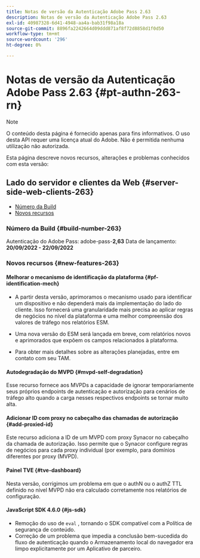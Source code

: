 ```yaml
---
title: Notas de versão da Autenticação Adobe Pass 2.63
description: Notas de versão da Autenticação Adobe Pass 2.63
exl-id: 40987328-6d41-4948-aa4a-bab31f98a18a
source-git-commit: 8896fa2242664d09ddd871af8f72d8858d1f0d50
workflow-type: tm+mt
source-wordcount: '296'
ht-degree: 0%

---
```


# Notas de versão da Autenticação Adobe Pass 2.63 {#pt-authn-263-rn}

>[!NOTE]
>
>O conteúdo desta página é fornecido apenas para fins informativos. O uso desta API requer uma licença atual do Adobe. Não é permitida nenhuma utilização não autorizada.

Esta página descreve novos recursos, alterações e problemas conhecidos com esta versão:

## Lado do servidor e clientes da Web {#server-side-web-clients-263}

* [Número da Build](#build-number)
* [Novos recursos](#new-features)

### Número da Build {#build-number-263}

Autenticação do Adobe Pass: adobe-pass-**2,63**
Data de lançamento: **20/09/2022 - 22/09/2022**

### Novos recursos {#new-features-263}

#### Melhorar o mecanismo de identificação da plataforma {#pf-identification-mech}

* A partir desta versão, aprimoramos o mecanismo usado para identificar um dispositivo e não dependerá mais da implementação do lado do cliente. Isso fornecerá uma granularidade mais precisa ao aplicar regras de negócios no nível da plataforma e uma melhor compreensão dos valores de tráfego nos relatórios ESM.

* Uma nova versão do ESM será lançada em breve, com relatórios novos e aprimorados que expõem os campos relacionados à plataforma.

* Para obter mais detalhes sobre as alterações planejadas, entre em contato com seu TAM.

#### Autodegradação do MVPD {#mvpd-self-degradation}

Esse recurso fornece aos MVPDs a capacidade de ignorar temporariamente seus próprios endpoints de autenticação e autorização para cenários de tráfego alto quando a carga nesses respectivos endpoints se tornar muito alta.


#### Adicionar ID com proxy no cabeçalho das chamadas de autorização {#add-proxied-id}

Este recurso adiciona a ID de um MVPD com proxy Synacor no cabeçalho da chamada de autorização. Isso permite que o Synacor configure regras de negócios para cada proxy individual (por exemplo, para domínios diferentes por proxy (MVPD).


#### Painel TVE {#tve-dashboard}

Nesta versão, corrigimos um problema em que o authN ou o authZ TTL definido no nível MVPD não era calculado corretamente nos relatórios de configuração.


#### JavaScript SDK 4.6.0 {#js-sdk}

* Remoção do uso de `eval` , tornando o SDK compatível com a Política de segurança de conteúdo.
* Correção de um problema que impedia a conclusão bem-sucedida do fluxo de autenticação quando o Armazenamento local do navegador era limpo explicitamente por um Aplicativo de parceiro.
